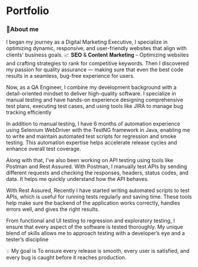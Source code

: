 # Portfolio
### :wave:About me 
I began my journey as a Digital Marketing Executive,  I specialize in optimizing dynamic, responsive, and user-friendly websites that align with clients' business goals. 📈 𝐒𝐄𝐎 & 𝐂𝐨𝐧𝐭𝐞𝐧𝐭 𝐌𝐚𝐫𝐤𝐞𝐭𝐢𝐧𝐠 – Optimizing websites and crafting strategies to rank for competitive keywords. Then I discovered my passion for quality assurance — making sure that even the best code results in a seamless, bug-free experience for users.

Now, as a QA Engineer, I combine my development background with a detail-oriented mindset to deliver high-quality software. I specialize in manual testing and have hands-on experience designing comprehensive test plans, executing test cases, and using tools like JIRA to manage bug tracking efficiently

In addition to manual testing, I have 6 months of automation experience using Selenium WebDriver with the TestNG framework in Java, enabling me to write and maintain automated test scripts for regression and smoke testing. This automation expertise helps accelerate release cycles and enhance overall test coverage.

Along with that, I’ve also been working on API testing using tools like Postman and Rest Assured. With Postman, I manually test APIs by sending different requests and checking the responses, headers, status codes, and data. It helps me quickly understand how the API behaves.

With Rest Assured, Recently I have started writing  automated scripts to test APIs, which is useful for running tests regularly and saving time. These tools help make sure the backend of the application works correctly, handles errors well, and gives the right results.

From functional and UI testing to regression and exploratory testing, I ensure that every aspect of the software is tested thoroughly. My unique blend of skills allows me to approach testing with a developer’s eye and a tester’s discipline

💡 My goal is To ensure every release is smooth, every user is satisfied, and every bug is caught before it reaches production.
